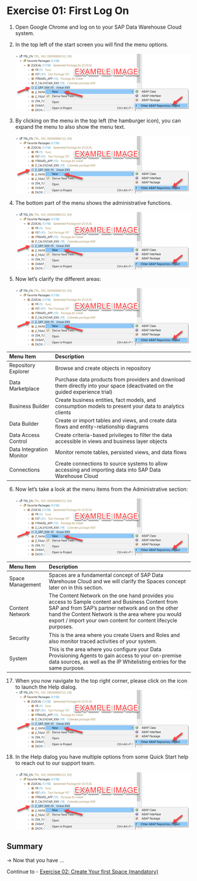# Exercise 01: First Log On 

1. Open Google Chrome and log on to your SAP Data Warehouse Cloud system.  
2. In the top left of the start screen you will find the menu options.  
<br>![](images/00_00_0010.png)

3. By clicking on the menu in the top left (the hamburger icon), you can expand the menu to also show the menu text.  
<br>![](images/00_00_0010.png)

4. The bottom part of the menu shows the administrative functions.  
<br>![](images/00_00_0010.png)

5. Now let’s clarify the different areas:  
<br>![](images/00_00_0010.png)

| Menu Item                | Description                             |
|:-------------------------|:----------------------------------------|
| Repository Explorer      | Browse and create objects in repository |
| Data Marketplace         | Purchase data products from providers and download them directly into your space (deactivated on the guided experience trial) |
| Business Builder         | Create business entities, fact models, and consumption models to present your data to analytics clients |
| Data Builder             | Create or import tables and views, and create data flows and entity-relationship diagrams |
| Data Access Control      | Create criteria-based privileges to filter the data accessible in views and business layer objects |
| Data Integration Monitor | Monitor remote tables, persisted views, and data flows |
| Connections              | Create connections to source systems to allow accessing and importing data into SAP Data Warehouse Cloud |

6. Now let’s take a look at the menu items from the Administrative section:  
<br>![](images/00_00_0010.png)


| Menu Item                | Description                             |
|:-----------------|:----------------------------------------|
| Space Management | Spaces are a fundamental concept of SAP Data Warehouse Cloud and we will clarify the Spaces concept later on in this section. |
| Content Network  | The Content Network on the one hand provides you access to Sample content and Business Content from SAP and from SAP’s partner network and on the other hand the Content Network is the area where you would export / import your own content for content lifecycle purposes.  |
| Security         | This is the area where you create Users and Roles and also monitor traced activities of your system. |
| System           | This is the area where you configure your Data Provisioning Agents to gain access to your on-premise data sources, as well as the IP Whitelisting entries for the same purpose. |



17. When you now navigate to the top right corner, please click on the 	  icon to launch the Help dialog. 
<br>![](images/00_00_0010.png)
   
18. In the Help dialog you have multiple options from some Quick Start help to reach out to our support team.   
<br>![](images/00_00_0010.png)


## Summary

-> Now that you have ... 

Continue to - [Exercise 02: Create Your first Space (mandatory)](../ex02/README.md)
